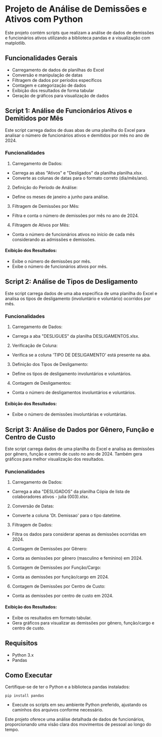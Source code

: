 # Projeto de Análise de Demissões e Ativos com Python
Este projeto contém scripts que realizam a análise de dados de demissões e funcionários ativos utilizando a biblioteca pandas e a visualização com matplotlib.

## Funcionalidades Gerais
- Carregamento de dados de planilhas do Excel
- Conversão e manipulação de datas
- Filtragem de dados por períodos específicos
- Contagem e categorização de dados
- Exibição dos resultados de forma tabular
- Geração de gráficos para visualização de dados

## Script 1: Análise de Funcionários Ativos e Demitidos por Mês
Este script carrega dados de duas abas de uma planilha do Excel para analisar o número de funcionários ativos e demitidos por mês no ano de 2024.

### Funcionalidades
1. Carregamento de Dados:

- Carrega as abas "Ativos" e "Desligados" da planilha planilha.xlsx.
- Converte as colunas de datas para o formato correto (dia/mês/ano).
  
2. Definição do Período de Análise:

- Define os meses de janeiro a junho para análise.

3. Filtragem de Demissões por Mês:

- Filtra e conta o número de demissões por mês no ano de 2024.

4. Filtragem de Ativos por Mês:

- Conta o número de funcionários ativos no início de cada mês considerando as admissões e demissões.
  
#### Exibição dos Resultados:

- Exibe o número de demissões por mês.
- Exibe o número de funcionários ativos por mês.

## Script 2: Análise de Tipos de Desligamento
Este script carrega dados de uma aba específica de uma planilha do Excel e analisa os tipos de desligamento (involuntário e voluntário) ocorridos por mês.

### Funcionalidades
1. Carregamento de Dados:

- Carrega a aba "DESLIGUES" da planilha DESLIGAMENTOS.xlsx.
2. Verificação de Coluna:

- Verifica se a coluna 'TIPO DE DESLIGAMENTO' está presente na aba.
3. Definição dos Tipos de Desligamento:

- Define os tipos de desligamento involuntários e voluntários.
4. Contagem de Desligamentos:

- Conta o número de desligamentos involuntários e voluntários.
#### Exibição dos Resultados:

- Exibe o número de demissões involuntárias e voluntárias.

## Script 3: Análise de Dados por Gênero, Função e Centro de Custo
Este script carrega dados de uma planilha do Excel e analisa as demissões por gênero, função e centro de custo no ano de 2024. Também gera gráficos para melhor visualização dos resultados.

### Funcionalidades
1. Carregamento de Dados:

- Carrega a aba "DESLIGADOS" da planilha Cópia de lista de colaboradores ativos - julia (003).xlsx.
2. Conversão de Datas:

- Converte a coluna 'Dt. Demissao' para o tipo datetime.
3. Filtragem de Dados:

- Filtra os dados para considerar apenas as demissões ocorridas em 2024.
4. Contagem de Demissões por Gênero:

- Conta as demissões por gênero (masculino e feminino) em 2024.
5. Contagem de Demissões por Função/Cargo:

- Conta as demissões por função/cargo em 2024.
6. Contagem de Demissões por Centro de Custo:

- Conta as demissões por centro de custo em 2024.
#### Exibição dos Resultados:

- Exibe os resultados em formato tabular.
- Gera gráficos para visualizar as demissões por gênero, função/cargo e centro de custo.

## Requisitos
- Python 3.x
- Pandas
## Como Executar
Certifique-se de ter o Python e a biblioteca pandas instalados:
````
pip install pandas
````

- Execute os scripts em seu ambiente Python preferido, ajustando os caminhos dos arquivos conforme necessário.

Este projeto oferece uma análise detalhada de dados de funcionários, proporcionando uma visão clara dos movimentos de pessoal ao longo do tempo.
